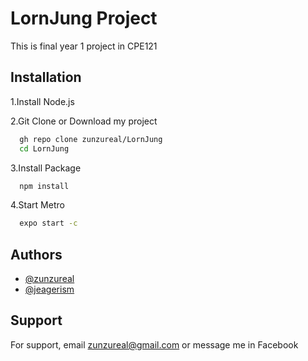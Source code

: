 

# LornJung Project

This is final year 1 project in CPE121



## Installation

1.Install Node.js

2.Git Clone or Download my project
```bash
  gh repo clone zunzureal/LornJung
  cd LornJung
```
3.Install Package
```bash
  npm install
```
4.Start Metro
```bash
  expo start -c
```

## Authors

- [@zunzureal](https://github.com/zunzureal)
- [@jeagerism](https://github.com/jeagerism)


## Support

For support, email zunzureal@gmail.com or message me in Facebook
